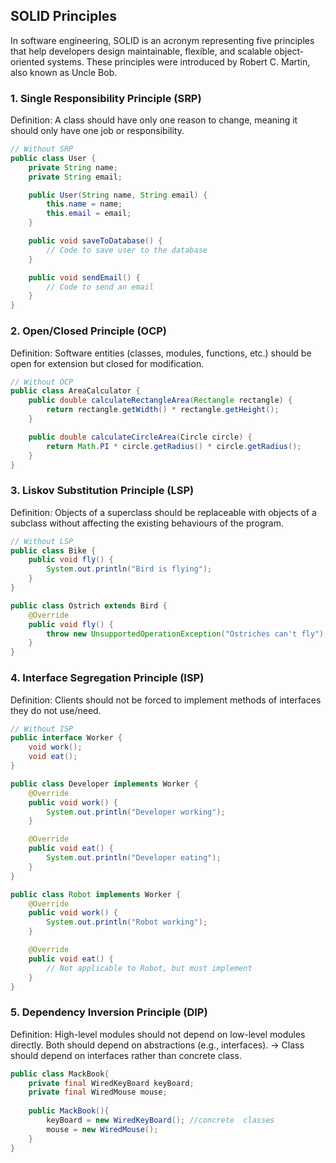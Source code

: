 ## SOLID Principles

In software engineering, SOLID is an acronym representing five principles that help developers design maintainable, 
flexible, and scalable object-oriented systems. 
These principles were introduced by Robert C. Martin, also known as Uncle Bob.
### 1. Single Responsibility Principle (SRP)
   Definition: A class should have only one reason to change, meaning it should only have one job or responsibility.
```java
// Without SRP
public class User {
    private String name;
    private String email;

    public User(String name, String email) {
        this.name = name;
        this.email = email;
    }

    public void saveToDatabase() {
        // Code to save user to the database
    }

    public void sendEmail() {
        // Code to send an email
    }
}

```
### 2. Open/Closed Principle (OCP)
Definition: Software entities (classes, modules, functions, etc.) 
should be open for extension but closed for modification.  
```java
// Without OCP
public class AreaCalculator {
    public double calculateRectangleArea(Rectangle rectangle) {
        return rectangle.getWidth() * rectangle.getHeight();
    }

    public double calculateCircleArea(Circle circle) {
        return Math.PI * circle.getRadius() * circle.getRadius();
    }
}
```
### 3. Liskov Substitution Principle (LSP)
Definition: Objects of a superclass should be replaceable with objects of a subclass without affecting the existing behaviours of the program.
```java
// Without LSP
public class Bike {
    public void fly() {
        System.out.println("Bird is flying");
    }
}

public class Ostrich extends Bird {
    @Override
    public void fly() {
        throw new UnsupportedOperationException("Ostriches can't fly");
    }
}
```
### 4. Interface Segregation Principle (ISP)
Definition: Clients should not be forced to implement methods of interfaces they do not use/need.
```java
// Without ISP
public interface Worker {
    void work();
    void eat();
}

public class Developer implements Worker {
    @Override
    public void work() {
        System.out.println("Developer working");
    }

    @Override
    public void eat() {
        System.out.println("Developer eating");
    }
}

public class Robot implements Worker {
    @Override
    public void work() {
        System.out.println("Robot working");
    }

    @Override
    public void eat() {
        // Not applicable to Robot, but must implement
    }
}
```
### 5. Dependency Inversion Principle (DIP)
Definition: High-level modules should not depend on low-level modules directly. Both should depend on abstractions (e.g., interfaces).
-> Class should depend on interfaces rather than concrete class.
```java
public class MackBook{
    private final WiredKeyBoard keyBoard;
    private final WiredMouse mouse;
            
    public MackBook(){
        keyBoard = new WiredKeyBoard(); //concrete  classes
        mouse = new WiredMouse();
    }        
}
```
